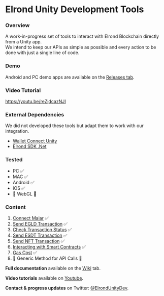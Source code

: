 # Elrond Unity Development Tools

### Overview
A work-in-progress set of tools to interact with Elrond Blockchain directly from a Unity app.  
We intend to keep our APIs as simple as possible and every action to be done with just a single line of code. 

### Demo
Android and PC demo apps are available on the [Releases tab](https://github.com/chainofindustry/ElrondUnityDevelopmentTools/releases/).

### Video Tutorial
https://youtu.be/reZjdcazNJI

### External Dependencies
We did not developed these tools but adapt them to work with our integration.
* [Wallet Connect Unity](https://github.com/WalletConnect/WalletConnectUnity)
* [Elrond SDK .Net](https://github.com/yann4460/elrond-sdk.dotnet)

### Tested
* PC :white_check_mark:
* MAC :white_check_mark:
* Android :white_check_mark:
* iOS :white_check_mark:
* :wrench: WebGL  :hammer: 


### Content
1. [Connect Maiar](https://github.com/chainofindustry/ElrondUnityDevelopmentTools/wiki/Connect-Maiar) :white_check_mark:
2. [Send EGLD Transaction](https://github.com/chainofindustry/ElrondUnityDevelopmentTools/wiki/Send-EGLD-Transaction) :white_check_mark:
3. [Check Transaction Status](https://github.com/chainofindustry/ElrondUnityDevelopmentTools/wiki/Check-Transaction-Status) :white_check_mark:
4. [Send ESDT Transaction](https://github.com/chainofindustry/ElrondUnityDevelopmentTools/wiki/Send-ESDT-Transaction) :white_check_mark:
5. [Send NFT Transaction](https://github.com/chainofindustry/ElrondUnityDevelopmentTools/wiki/Send-NFT-Transaction) :white_check_mark:
6. [Interacting with Smart Contracts](https://github.com/chainofindustry/ElrondUnityDevelopmentTools/wiki/Interacting-with-Smart-Contracts) :white_check_mark:
7. [Gas Cost](https://github.com/chainofindustry/ElrondUnityDevelopmentTools/wiki/Gas-Cost) :white_check_mark:
7. :wrench: Generic Method for API Calls :hammer:


**Full documentation** available on the [Wiki](https://github.com/chainofindustry/ElrondUnityDevelopmentTools/wiki) tab.  

**Video tutorials** available on [Youtube](https://www.youtube.com/channel/UCmvJB1_IobMjYKCNBtuZBog).

**Contact & progress updates** on Twitter: [@ElrondUnityDev](https://twitter.com/ElrondUnityDev).

